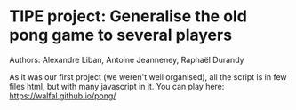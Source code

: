 # TIPE project: Generalise the old pong game to several players

Authors: Alexandre Liban, Antoine Jeanneney, Raphaël Durandy

As it was our first project (we weren't well organised), all the script is in few files html, but with many javascript in it.
You can play here:
https://walfal.github.io/pong/
